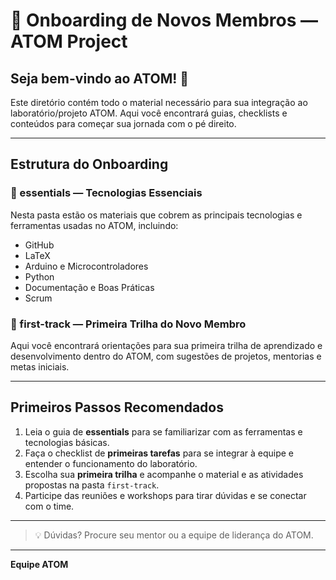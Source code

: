 # 🧠 Onboarding de Novos Membros — ATOM Project

## Seja bem-vindo ao ATOM! 🚀

Este diretório contém todo o material necessário para sua integração ao laboratório/projeto ATOM. Aqui você encontrará guias, checklists e conteúdos para começar sua jornada com o pé direito.

---

## Estrutura do Onboarding

### 📁 essentials — Tecnologias Essenciais  
Nesta pasta estão os materiais que cobrem as principais tecnologias e ferramentas usadas no ATOM, incluindo:  
- GitHub  
- LaTeX  
- Arduino e Microcontroladores  
- Python  
- Documentação e Boas Práticas  
- Scrum  

### 📁 first-track — Primeira Trilha do Novo Membro  
Aqui você encontrará orientações para sua primeira trilha de aprendizado e desenvolvimento dentro do ATOM, com sugestões de projetos, mentorias e metas iniciais.

---

## Primeiros Passos Recomendados

1. Leia o guia de **essentials** para se familiarizar com as ferramentas e tecnologias básicas.  
2. Faça o checklist de **primeiras tarefas** para se integrar à equipe e entender o funcionamento do laboratório.  
3. Escolha sua **primeira trilha** e acompanhe o material e as atividades propostas na pasta `first-track`.  
4. Participe das reuniões e workshops para tirar dúvidas e se conectar com o time.

---

> 💡 Dúvidas? Procure seu mentor ou a equipe de liderança do ATOM.

---

**Equipe ATOM**
